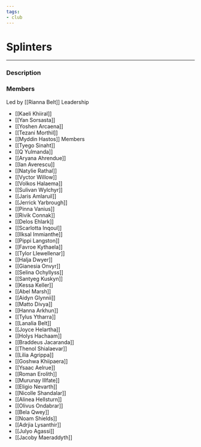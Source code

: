 ```yaml
---
tags:
- club
---
```

# Splinters
---
### Description

### Members
Led by [[Rianna Belt]]
Leadership
- [[Kaeli Khiiral]]
- [[Yan Sorsasta]]
- [[Yoshen Arcaena]]
- [[Tezani Morthil]]
- [[Myddin Hastos]]
Members
- [[Tyego Sinaht]]
- [[Q Yulmanda]]
- [[Aryana Ahrendue]]
- [[Ian Averescu]]
- [[Natylie Rathal]]
- [[Vyctor Willow]]
- [[Volkos Halaema]]
- [[Sulivan Wylchyr]]
- [[Jaris Amlaruil]]
- [[Jerrick Yarbrough]]
- [[Pinna Vanius]]
- [[Rivik Connak]]
- [[Delos Ehlark]]
- [[Scarlotta Inqoul]]
- [[Ilksal Immianthe]]
- [[Pippi Langston]]
- [[Favroe Kythaela]]
- [[Tylor Llewellenar]]
- [[Halja Dwyer]]
- [[Gianesia Onvyr]]
- [[Selina Ochyllyss]]
- [[Santyeg Kuskyn]]
- [[Kessa Keller]]
- [[Abel Marsh]]
- [[Aidyn Glynnii]]
- [[Matto Divya]]
- [[Hanna Arkhun]]
- [[Tylus Ytharra]]
- [[Lanalia Belt]]
- [[Joyce Helartha]]
- [[Holys Hachaam]]
- [[Braddeus Jacaranda]]
- [[Thenol Shialaevar]]
- [[Lilia Agrippa]]
- [[Goshwa Khiipaera]]
- [[Ysaac Aelrue]]
- [[Roman Erolith]]
- [[Murunay Illfate]]
- [[Eligio Nevarth]]
- [[Nicolle Shandalar]]
- [[Alinea Hellsturn]]
- [[Olivus Ondabrar]]
- [[Bela Qwey]]
- [[Noam Shields]]
- [[Adrjia Lysanthir]]
- [[Julyo Agassi]]
- [[Jacoby Maeraddyth]]